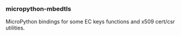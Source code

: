 ### micropython-mbedtls

MicroPython bindings for some EC keys functions and x509 cert/csr utilities.
